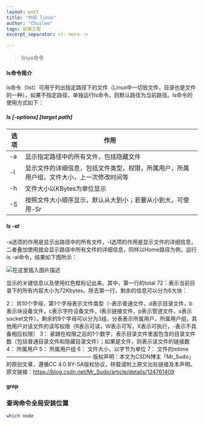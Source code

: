 ```yaml
---
layout: post
title: "你好 linux"
author: "Chuilee"
tags: 前端工程
excerpt_separator: <!--more-->

---
```


> linux命令
> <!--more-->

#### ls命令简介

ls命令（list）可用于列出指定路径下的文件（Linux中一切皆文件，目录也是文件的一种），如果不指定路径，单独运行ls命令，则默认路径为当前路径。ls命令的使用方式如下：

##### ls [-options] [target path]

| 选项 | 作用                                                         |
| ---- | ------------------------------------------------------------ |
| -a   | 显示指定路径中的所有文件，包括隐藏文件                       |
| -l   | 显示文件的详细信息，包括文件类型，权限，所属用户，所属用户组，文件大小，上一次修改时间等 |
| -h   | 文件大小以KBytes为单位显示                                   |
| -S   | 按照文件大小顺序显示，默认从大到小；若要从小到大，可使用-Sr  |

##### **ls -al**

-a选项的作用是显示出路径中的所有文件，-l选项的作用是显示文件的详细信息，二者叠加使用就会显示路径中所有文件的详细信息，同样以Home路径为例，运行ls -al命令，结果如下图所示：

![在这里插入图片描述](https://chuilee-1257187978.cos.ap-nanjing.myqcloud.com/blog/185ad8fafe874dfb8dd312b668e65b8f.png)

显示的关键信息以及使用红色框标记出来。其中，第一行的total 72：表示当前目录下的所有内容大小为72Kbytes。除去第一行，剩余的信息可以分为6大块：

2： 共10个字母，第1个字母表示文件类型（-表示普通文件，d表示目录文件，b表示块设备文件，c表示字符设备文件，l表示链接文件，p表示管道文件，s表示socket文件）。剩余的9个字母可以分为3组，分表表示所属用户，所属用户组，其他用户对该文件的读写权限（R表示可读，W表示可写，X表示可执行，-表示不具备相应权限）
3： 紧跟在权限之后的1个数字，表示目录文件里面包含的目录文件数（包括普通目录文件和隐藏目录文件）；如果是文件，则表示该文件的链接数
4： 所属用户
5： 所属用户组
6： 文件大小，以字节为单位
7： 文件的mtime
————————————————
版权声明：本文为CSDN博主「Mr_Sudo」的原创文章，遵循CC 4.0 BY-SA版权协议，转载请附上原文出处链接及本声明。
原文链接：https://blog.csdn.net/Mr_Sudo/article/details/124761409

#### grep

### 查询命令全局安装位置

```sh
which node
```

